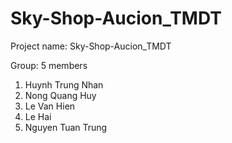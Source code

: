 # Sky-Shop-Aucion_TMDT
Project name: Sky-Shop-Aucion_TMDT 

Group: 5 members 
1. Huynh Trung Nhan
2. Nong Quang Huy
3. Le Van Hien 
4. Le Hai
5. Nguyen Tuan Trung 
